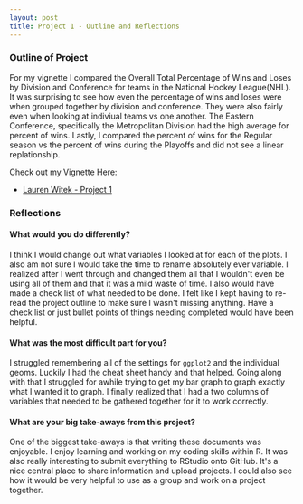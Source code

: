 ```yaml
---
layout: post
title: Project 1 - Outline and Reflections
---
```


### Outline of Project

For my vignette I compared the Overall Total Percentage of Wins and Loses by Division and Conference for teams in the National Hockey League(NHL). It was surprising to see how even the percentage of wins and loses were when grouped together by division and conference. They were also fairly even when looking at indiviual teams vs one another. The Eastern Conference, specifically the Metropolitan Division had the high average for percent of wins. Lastly, I compared the percent of wins for the Regular season vs the percent of wins during the Playoffs and did not see a linear replationship.

Check out my Vignette Here:

  * [Lauren Witek - Project 1](https://lcwitek.github.io/Project1.github.io/)

### Reflections

#### What would you do differently?
  I think I would change out what variables I looked at for each of the plots. I also am not sure I would take the time to rename absolutely ever variable. I realized after I went through and changed them all that I wouldn't even be using all of them and that it was a mild waste of time. I also would have made a check list of what needed to be done. I felt like I kept having to re-read the project outline to make sure I wasn't missing anything. Have a check list or just bullet points of things needing completed would have been helpful. 
  
#### What was the most difficult part for you?
  I struggled remembering all of the settings for `ggplot2` and the individual geoms. Luckily I had the cheat sheet handy and that helped. Going along with that I struggled for awhile trying to get my bar graph to graph exactly what I wanted it to graph. I finally realized that I had a two columns of variables that needed to be gathered together for it to work correctly. 
  
#### What are your big take-aways from this project?
  One of the biggest take-aways is that writing these documents was enjoyable. I enjoy learning and working on my coding skills within R. It was also really interesting to submit everything to RStudio onto GitHub. It's a nice central place to share information and upload projects. I could also see how it would be very helpful to use as a group and work on a project together. 
  




